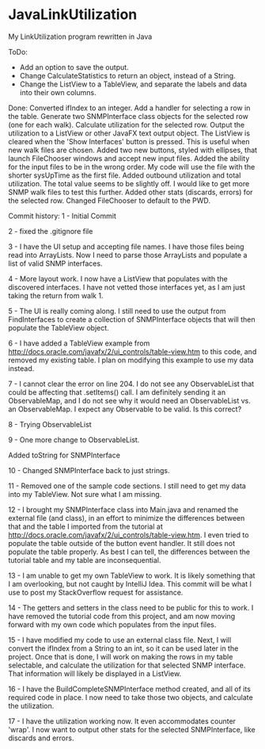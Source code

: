 # JavaLinkUtilization
My LinkUtilization program rewritten in Java


ToDo:
- Add an option to save the output.
- Change CalculateStatistics to return an object, instead of a String.
- Change the ListView to a TableView, and separate the labels and data into their own columns.


Done:
Converted ifIndex to an integer.
Add a handler for selecting a row in the table.
Generate two SNMPInterface class objects for the selected row (one for each walk).
Calculate utilization for the selected row.
Output the utilization to a ListView or other JavaFX text output object.
The ListView is cleared when the 'Show Interfaces' button is pressed.  This is useful when new walk files are chosen.
Added two new buttons, styled with ellipses, that launch FileChooser windows and accept new input files.
Added the ability for the input files to be in the wrong order.  My code will use the file with the shorter sysUpTime as the first file.
Added outbound utilization and total utilization.  The total value seems to be slightly off.  I would like to get more SNMP walk files to test this further.
Added other stats (discards, errors) for the selected row.
Changed FileChooser to default to the PWD.


Commit history:
1 - Initial Commit

2 - fixed the .gitignore file

3 - I have the UI setup and accepting file names. I have those files being read into ArrayLists. Now I need to parse those ArrayLists and populate a list of valid SNMP interfaces.

4 - More layout work. I now have a ListView that populates with the discovered interfaces. I have not vetted those interfaces yet, as I am just taking the return from walk 1.

5 - The UI is really coming along. I still need to use the output from FindInterfaces to create a collection of SNMPInterface objects that will then populate the TableView object.

6 - I have added a TableView example from http://docs.oracle.com/javafx/2/ui_controls/table-view.htm to this code, and removed my existing table.  I plan on modifying this example to use my data instead.

7 - I cannot clear the error on line 204. I do not see any ObservableList that could be affecting that .setItems() call. I am definitely sending it an ObservableMap, and I do not see why it would need an ObservableList vs. an ObservableMap. I expect any Observable to be valid. Is this correct?

8 - Trying ObservableList

9 - One more change to ObservableList.

Added toString for SNMPInterface

10 - Changed SNMPInterface back to just strings.

11 - Removed one of the sample code sections. I still need to get my data into my TableView. Not sure what I am missing.

12 - I brought my SNMPInterface class into Main.java and renamed the external file (and class), in an effort to minimize the differences between that and the table I imported from the tutorial at http://docs.oracle.com/javafx/2/ui_controls/table-view.htm.  I even tried to populate the table outside of the button event handler.  It still does not populate the table properly.  As best I can tell, the differences between the tutorial table and my table are inconsequential.

13 - I am unable to get my own TableView to work. It is likely something that I am overlooking, but not caught by IntelliJ Idea. This commit will be what I use to post my StackOverflow request for assistance.

14 - The getters and setters in the class need to be public for this to work.
I have removed the tutorial code from this project, and am now moving forward with my own code which populates from the input files.

15 - I have modified my code to use an external class file.
Next, I will convert the ifIndex from a String to an int, so it can be used later in the project.
Once that is done, I will work on making the rows in my table selectable, and calculate the utilization for that selected SNMP interface.  That information will likely be displayed in a ListView.

16 - I have the BuildCompleteSNMPInterface method created, and all of its required code in place.
I now need to take those two objects, and calculate the utilization.

17 - I have the utilization working now. It even accommodates counter 'wrap'.
I now want to output other stats for the selected SNMPInterface, like discards and errors.
